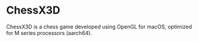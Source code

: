 # ChessX3D
ChessX3D is a chess game developed using OpenGL for macOS, optimized for M series processors (aarch64).
